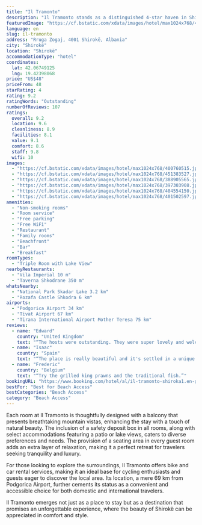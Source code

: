 ```yaml
---
title: "Il Tramonto"
description: "Il Tramonto stands as a distinguished 4-star haven in Shirokë, boasting a prime beachfront location that effortlessly combines the serenity of its garden and terrace with the culinary delights of its on-site restaurant."
featuredImage: "https://cf.bstatic.com/xdata/images/hotel/max1024x768/400760515.jpg?k=13bd20ec8d67124ea685113ef7ed5bd6241f1ad024b60c4f5bf3c712c321a725&o=&hp=1"
language: en
slug: il-tramonto
address: "Rruga Zogaj, 4001 Shirokë, Albania"
city: "Shirokë"
location: "Shirokë"
accommodationType: "hotel"
coordinates:
  lat: 42.06749125
  lng: 19.42398068
price: "US$48"
priceFrom: 48
starRating: 4
rating: 9.2
ratingWords: "Outstanding"
numberOfReviews: 107
ratings:
  overall: 9.2
  location: 9.6
  cleanliness: 8.9
  facilities: 8.1
  value: 9.1
  comfort: 8.6
  staff: 9.8
  wifi: 10
images:
  - "https://cf.bstatic.com/xdata/images/hotel/max1024x768/400760515.jpg?k=13bd20ec8d67124ea685113ef7ed5bd6241f1ad024b60c4f5bf3c712c321a725&o=&hp=1"
  - "https://cf.bstatic.com/xdata/images/hotel/max1024x768/451383527.jpg?k=f1c0a32f421f85b6436aea5ccf044362d736822be1fcf894fa154bec095faa73&o=&hp=1"
  - "https://cf.bstatic.com/xdata/images/hotel/max1024x768/388905565.jpg?k=018f9cf609e5bde69397cf430954a96d62e155d47d75f742f8adda2959ff37af&o=&hp=1"
  - "https://cf.bstatic.com/xdata/images/hotel/max1024x768/397303908.jpg?k=2509b9573a5998fee337597c895066ca7e81077b9fa426f91ee2ad2032cefffa&o=&hp=1"
  - "https://cf.bstatic.com/xdata/images/hotel/max1024x768/404554150.jpg?k=03323fdbe690353c6f5c0a5e5c38dc20b66139254bd949e89149f96d16c4f556&o=&hp=1"
  - "https://cf.bstatic.com/xdata/images/hotel/max1024x768/401502597.jpg?k=79c1ab9b37451e7d88e7f759be885c4ca5a850ced9128d77f78320c34d769168&o=&hp=1"
amenities:
  - "Non-smoking rooms"
  - "Room service"
  - "Free parking"
  - "Free WiFi"
  - "Restaurant"
  - "Family rooms"
  - "Beachfront"
  - "Bar"
  - "Breakfast"
roomTypes:
  - "Triple Room with Lake View"
nearbyRestaurants:
  - "Vila Imperial 10 m"
  - "Taverna Shkodrane 350 m"
whatsNearby:
  - "National Park Skadar Lake 3.2 km"
  - "Rozafa Castle Shkodra 6 km"
airports:
  - "Podgorica Airport 34 km"
  - "Tivat Airport 67 km"
  - "Tirana International Airport Mother Teresa 75 km"
reviews:
  - name: "Edward"
    country: "United Kingdom"
    text: "“The hosts were outstanding. They were super lovely and welcoming if I could rate them higher for being such nice people I would. The food was also brilliant and they were so kind to get up super early for us and send us on our way with a packed...”"
  - name: "Isaac"
    country: "Spain"
    text: "“The place is really beautiful and it's settled in a unique spot with a great views of the lake. It was really relaxing to have a drink or dinner by watching the sunset in the lake. The owners of the place were really friendly and they made us feel...”"
  - name: "Frederic"
    country: "Belgium"
    text: "“Try the grilled king prawns and the traditional fish.”"
bookingURL: "https://www.booking.com/hotel/al/il-tramonto-shiroka1.en-gb.html?aid=8035640"
bestFor: "Best for Beach Access"
bestCategories: "Beach Access"
category: "Beach Access"
---
```


Each room at Il Tramonto is thoughtfully designed with a balcony that presents breathtaking mountain vistas, enhancing the stay with a touch of natural beauty. The inclusion of a safety deposit box in all rooms, along with select accommodations featuring a patio or lake views, caters to diverse preferences and needs. The provision of a seating area in every guest room adds an extra layer of relaxation, making it a perfect retreat for travelers seeking tranquility and luxury.

For those looking to explore the surroundings, Il Tramonto offers bike and car rental services, making it an ideal base for cycling enthusiasts and guests eager to discover the local area. Its location, a mere 69 km from Podgorica Airport, further cements its status as a convenient and accessible choice for both domestic and international travelers.

Il Tramonto emerges not just as a place to stay but as a destination that promises an unforgettable experience, where the beauty of Shirokë can be appreciated in comfort and style.